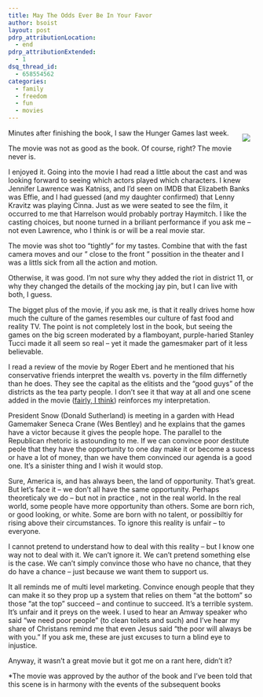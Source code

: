```yaml
---
title: May The Odds Ever Be In Your Favor
author: bsoist
layout: post
pdrp_attributionLocation:
  - end
pdrp_attributionExtended:
  - 1
dsq_thread_id:
  - 658554562
categories:
  - family
  - freedom
  - fun
  - movies
---
```

<div style="float:right;padding:10px;">
  <a href="http://www.amazon.com/gp/product/B003EYVXVE/ref=as_li_ss_il?ie=UTF8&#038;tag=weifyoasme-20&#038;linkCode=as2&#038;camp=1789&#038;creative=390957&#038;creativeASIN=B003EYVXVE"><img border="0" src="http://ws.assoc-amazon.com/widgets/q?_encoding=UTF8&#038;Format=_SL110_&#038;ASIN=B003EYVXVE&#038;MarketPlace=US&#038;ID=AsinImage&#038;WS=1&#038;tag=weifyoasme-20&#038;ServiceVersion=20070822" /></a><img src="http://www.assoc-amazon.com/e/ir?t=weifyoasme-20&#038;l=as2&#038;o=1&#038;a=B003EYVXVE" width="1" height="1" border="0" alt="" style="border:none !important; margin:0px !important;" />
</div>

Minutes after finishing the book, I saw the Hunger Games last week.

The movie was not as good as the book. Of course, right? The movie never is.

I enjoyed it. Going into the movie I had read a little about the cast and was looking forward to seeing which actors played which characters. I knew Jennifer Lawrence was Katniss, and I&#8217;d seen on IMDB that Elizabeth Banks was Effie, and I had guessed (and my daughter confirmed) that Lenny Kravitz was playing Cinna. Just as we were seated to see the film, it occurred to me that Harrelson would probably portray Haymitch. I like the casting choices, but noone turned in a briliant performance if you ask me &#8211; not even Lawrence, who I think is or will be a real movie star. 

The movie was shot too &#8220;tightly&#8221; for my tastes. Combine that with the fast camera moves and our &#8221; close to the front &#8221; possition in the theater and I was a littls sick from all the action and motion. 

Otherwise, it was good. I&#8217;m not sure why they added the riot in district 11, or why they changed the details of the mocking jay pin, but I can live with both, I guess. 

The bigget plus of the movie, if you ask me, is that it really drives home how much the culture of the games resembles our culture of fast food and reality TV. The point is not completely lost in the book, but seeing the games on the big screen moderated by a flamboyant, purple-haried Stanley Tucci made it all seem so real &#8211; yet it made the gamesmaker part of it less believable. 

I read a review of the movie by Roger Ebert and he mentioned that his conservative friends interpret the wealth vs. poverty in the film differnetly than he does. They see the capital as the elitists and the &#8220;good guys&#8221; of the districts as the tea party people. I don&#8217;t see it that way at all and one scene added in the movie ([fairly, I think][1]) reinforces my interpretation.

President Snow (Donald Sutherland) is meeting in a garden with Head Gamemaker Seneca Crane (Wes Bentley) and he explains that the games have a victor because it gives the people hope. The parallel to the Republican rhetoric is astounding to me. If we can convince poor destitute peole that they have the opportunity to one day make it or become a sucess or have a lot of money, than we have them convinced our agenda is a good one. It&#8217;s a sinister thing and I wish it would stop. 

Sure, America is, and has always been, the land of opportunity. That&#8217;s great. But let&#8217;s face it &#8211; we don&#8217;t all have the same opportunity. Perhaps theoreticaly we do &#8211; but not in practice , not in the real world. In the real world, some people have more opportunity than others. Some are born rich, or good looking, or white. Some are born with no talent, or possibiltiy for rising above their circumstances. To ignore this reality is unfair &#8211; to everyone. 

I cannot pretend to understand how to deal with this reality &#8211; but I know one way not to deal with it. We can&#8217;t ignore it. We can&#8217;t pretend something else is the case. We can&#8217;t simply convince those who have no chance, that they do have a chance &#8211; just because we want them to support us. 

It all reminds me of multi level marketing. Convince enough people that they can make it so they prop up a system that relies on them &#8220;at the bottom&#8221; so those &#8220;at the top&#8221; succeed &#8211; and continue to succeed. It&#8217;s a terrible system. It&#8217;s unfair and it preys on the week. I used to hear an Amway speaker who said &#8220;we need poor people&#8221; (to clean toilets and such) and I&#8217;ve hear my share of Christans remind me that even Jesus said &#8220;the poor will always be with you.&#8221; If you ask me, these are just excuses to turn a blind eye to injustice.

Anyway, it wasn&#8217;t a great movie but it got me on a rant here, didn&#8217;t it?

<a name="fairly">*</a>The movie was approved by the author of the book and I&#8217;ve been told that this scene is in harmony with the events of the subsequent books

 [1]: #fairly
